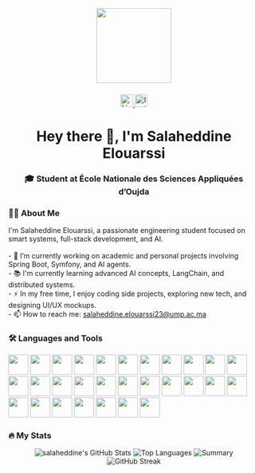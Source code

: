 <div align="center">
  <img height="150" src="https://media.giphy.com/media/M9gbBd9nbDrOTu1Mqx/giphy.gif" />
</div>

###

<div align="center">
  <a href="[www.linkedin.com/in/el-ouarssi-salaheddine](https://www.linkedin.com/in/el-ouarssi-salaheddine/)">
    <img src="https://img.shields.io/static/v1?message=LinkedIn&logo=linkedin&label=&color=0077B5&logoColor=white&labelColor=&style=for-the-badge" height="25" alt="LinkedIn" />
  </a>
  <a href="https://www.instagram.com/salaheddine_elouarssi/">
    <img src="https://img.shields.io/static/v1?message=Instagram&logo=instagram&label=&color=E4405F&logoColor=white&labelColor=&style=for-the-badge" height="25" alt="Instagram" />
  </a>
</div>

###

<h1 align="center">Hey there 👋, I'm Salaheddine Elouarssi</h1>

<h3 align="center">🎓 Student at École Nationale des Sciences Appliquées d’Oujda</h3>

###

<h3 align="left">👨‍💻 About Me</h3>

<p align="left">
I'm Salaheddine Elouarssi, a passionate engineering student focused on smart systems, full-stack development, and AI.<br><br>
- 🔭 I’m currently working on academic and personal projects involving Spring Boot, Symfony, and AI agents.<br>
- 📚 I'm currently learning advanced AI concepts, LangChain, and distributed systems.<br>
- ⚡ In my free time, I enjoy coding side projects, exploring new tech, and designing UI/UX mockups.<br>
- 📫 How to reach me: <a href="mailto:salaheddine.elouarssi23@ump.ac.ma">salaheddine.elouarssi23@ump.ac.ma</a>
</p>

###

<h3 align="left">🛠 Languages and Tools</h3>

<div align="left">
  <img src="https://cdn.jsdelivr.net/gh/devicons/devicon/icons/java/java-original.svg" height="40" />
  <img src="https://cdn.jsdelivr.net/gh/devicons/devicon/icons/spring/spring-original.svg" height="40" />
  <img src="https://cdn.jsdelivr.net/gh/devicons/devicon/icons/symfony/symfony-original.svg" height="40" />
  <img src="https://cdn.jsdelivr.net/gh/devicons/devicon/icons/php/php-original.svg" height="40" />
  <img src="https://cdn.jsdelivr.net/gh/devicons/devicon/icons/python/python-original.svg" height="40" />
  <img src="https://cdn.jsdelivr.net/gh/devicons/devicon/icons/javascript/javascript-original.svg" height="40" />
  <img src="https://cdn.jsdelivr.net/gh/devicons/devicon/icons/react/react-original.svg" height="40" />
  <img src="https://cdn.jsdelivr.net/gh/devicons/devicon/icons/nextjs/nextjs-original.svg" height="40" />
  <img src="https://cdn.jsdelivr.net/gh/devicons/devicon/icons/tailwindcss/tailwindcss-original-wordmark.svg" height="40" />
  <img src="https://cdn.jsdelivr.net/gh/devicons/devicon/icons/bootstrap/bootstrap-original.svg" height="40" />
  <img src="https://cdn.jsdelivr.net/gh/devicons/devicon/icons/html5/html5-original.svg" height="40" />
  <img src="https://cdn.jsdelivr.net/gh/devicons/devicon/icons/css3/css3-original.svg" height="40" />
  <img src="https://cdn.jsdelivr.net/gh/devicons/devicon/icons/c/c-original.svg" height="40" />
  <img src="https://cdn.jsdelivr.net/gh/devicons/devicon/icons/cplusplus/cplusplus-original.svg" height="40" />
  <img src="https://cdn.jsdelivr.net/gh/devicons/devicon/icons/mysql/mysql-original.svg" height="40" />
  <img src="https://cdn.jsdelivr.net/gh/devicons/devicon/icons/postgresql/postgresql-original.svg" height="40" />
  <img src="https://cdn.jsdelivr.net/gh/devicons/devicon/icons/mongodb/mongodb-original.svg" height="40" />
  <img src="https://cdn.jsdelivr.net/gh/devicons/devicon/icons/git/git-original.svg" height="40" />
  <img src="https://cdn.jsdelivr.net/gh/devicons/devicon/icons/docker/docker-plain-wordmark.svg" height="40" />
  <img src="https://cdn.jsdelivr.net/gh/devicons/devicon/icons/kubernetes/kubernetes-plain.svg" height="40" />
  <img src="https://cdn.jsdelivr.net/gh/devicons/devicon/icons/dot-net/dot-net-plain-wordmark.svg" height="40" />
  <img src="https://cdn.jsdelivr.net/gh/devicons/devicon/icons/intellij/intellij-original.svg" height="40" />
  <img src="https://cdn.jsdelivr.net/gh/devicons/devicon/icons/webstorm/webstorm-original.svg" height="40" />
  <img src="https://cdn.jsdelivr.net/gh/devicons/devicon/icons/phpstorm/phpstorm-original.svg" height="40" />
  <img src="https://cdn.jsdelivr.net/gh/devicons/devicon/icons/vscode/vscode-original.svg" height="40" />
  <img src="https://cdn.jsdelivr.net/gh/devicons/devicon/icons/visualstudio/visualstudio-plain.svg" height="40" />
  <img src="https://cdn.jsdelivr.net/gh/devicons/devicon/icons/jira/jira-original.svg" height="40" />
  <img src="https://cdn.jsdelivr.net/gh/devicons/devicon/icons/trello/trello-plain.svg" height="40" />
  <img src="https://cdn.jsdelivr.net/gh/devicons/devicon/icons/tomcat/tomcat-original.svg" height="40" />
</div>

###

<h3 align="left">🔥 My Stats</h3>

<p align="center">
  <img src="https://github-readme-stats.vercel.app/api?username=salaheddineelouarssi&show_icons=true&theme=tokyonight&count_private=true" alt="salaheddine's GitHub Stats" />
  <img src="https://github-readme-stats.vercel.app/api/top-langs/?username=salaheddineelouarssi&layout=compact&theme=tokyonight" alt="Top Languages" />
  <img src="https://github-profile-summary-cards.vercel.app/api/cards/profile-details?username=salaheddineelouarssi&theme=tokyonight" alt="Summary" />
  <img src="https://github-readme-streak-stats.herokuapp.com/?user=salaheddineelouarssi&theme=tokyonight" alt="GitHub Streak" />
</p>
